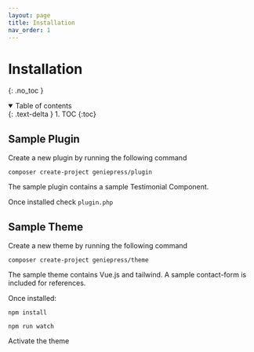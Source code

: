 ```yaml
---
layout: page 
title: Installation 
nav_order: 1
---
```


# Installation

{: .no_toc }
<details open markdown="block">
  <summary>
    Table of contents
  </summary>
  {: .text-delta }
1. TOC
{:toc}
</details>

## Sample Plugin

Create a new plugin by running the following command

`composer create-project geniepress/plugin`

The sample plugin contains a sample Testimonial Component.

Once installed check `plugin.php` 





## Sample Theme

Create a new theme by running the following command

`composer create-project geniepress/theme`

The sample theme contains Vue.js and tailwind. A sample contact-form is included for references.

Once installed:

`npm install`

`npm run watch`

Activate the theme


